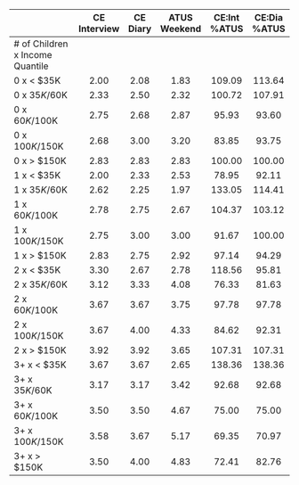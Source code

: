 
|                      | CE<br>Interview |  CE<br>Diary | ATUS<br>Weekend | CE:Int<br>%ATUS | CE:Dia<br>%ATUS |
| -------------------- | :----------: | :----------: | :----------: | :----------: | :----------: |
| # of Children x Income Quantile |              |              |              |              |              |
| 0 x     < $35K       |         2.00 |         2.08 |         1.83 |       109.09 |       113.64 |
| 0 x  $35K/$60K       |         2.33 |         2.50 |         2.32 |       100.72 |       107.91 |
| 0 x  $60K/$100K      |         2.75 |         2.68 |         2.87 |        95.93 |        93.60 |
| 0 x $100K/$150K      |         2.68 |         3.00 |         3.20 |        83.85 |        93.75 |
| 0 x     > $150K      |         2.83 |         2.83 |         2.83 |       100.00 |       100.00 |
| 1 x     < $35K       |         2.00 |         2.33 |         2.53 |        78.95 |        92.11 |
| 1 x  $35K/$60K       |         2.62 |         2.25 |         1.97 |       133.05 |       114.41 |
| 1 x  $60K/$100K      |         2.78 |         2.75 |         2.67 |       104.37 |       103.12 |
| 1 x $100K/$150K      |         2.75 |         3.00 |         3.00 |        91.67 |       100.00 |
| 1 x     > $150K      |         2.83 |         2.75 |         2.92 |        97.14 |        94.29 |
| 2 x     < $35K       |         3.30 |         2.67 |         2.78 |       118.56 |        95.81 |
| 2 x  $35K/$60K       |         3.12 |         3.33 |         4.08 |        76.33 |        81.63 |
| 2 x  $60K/$100K      |         3.67 |         3.67 |         3.75 |        97.78 |        97.78 |
| 2 x $100K/$150K      |         3.67 |         4.00 |         4.33 |        84.62 |        92.31 |
| 2 x     > $150K      |         3.92 |         3.92 |         3.65 |       107.31 |       107.31 |
| 3+ x     < $35K      |         3.67 |         3.67 |         2.65 |       138.36 |       138.36 |
| 3+ x  $35K/$60K      |         3.17 |         3.17 |         3.42 |        92.68 |        92.68 |
| 3+ x  $60K/$100K     |         3.50 |         3.50 |         4.67 |        75.00 |        75.00 |
| 3+ x $100K/$150K     |         3.58 |         3.67 |         5.17 |        69.35 |        70.97 |
| 3+ x     > $150K     |         3.50 |         4.00 |         4.83 |        72.41 |        82.76 |


